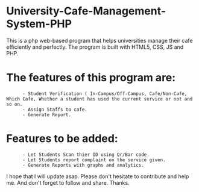 # University-Cafe-Management-System-PHP
This is a php web-based program that helps universities manage their cafe efficiently and perfectly.
The program is built with HTML5, CSS, JS and PHP.
# The features of this program are:
          - Student Verification ( In-Campus/Off-Campus, Cafe/Non-Cafe, Which Cafe, Whether a student has used the current service or not and so on.
          - Assign Staffs to cafe.
          - Generate Report.
# Features to be added:
          - Let Students Scan thier ID using Qr/Bar code.
          - Let Students report complaint on the service given.
          - Generate Reports with graphs and analytics.
 I hope that I will update asap.
 Please don't hesitate to contribute and help me.
 And don't forget to follow and share.
 Thanks.
